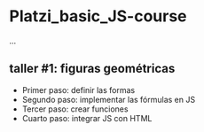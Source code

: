 # Platzi_basic_JS-course

...

## taller #1: figuras geométricas

- Primer paso: definir las formas
- Segundo paso: implementar las fórmulas en JS
- Tercer paso: crear funciones
- Cuarto paso: integrar JS con HTML
